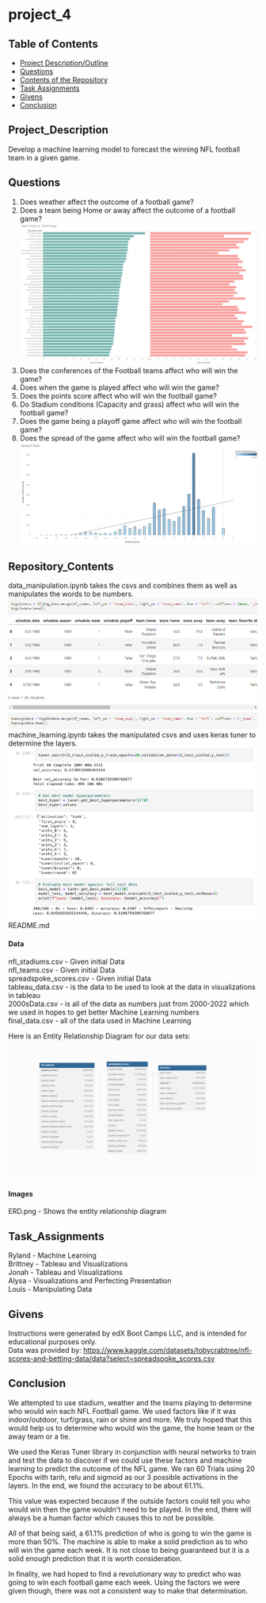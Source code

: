 # project_4
## Table of Contents

- [Project Description/Outline](#project_description)
- [Questions](#questions)
- [Contents of the Repository](#repository_contents)
- [Task Assignments](#task_assignments)
- [Givens](#givens)
- [Conclusion](#conclusion)


## Project_Description
Develop a machine learning model to forecast the winning NFL football team in a given game.<br /> 

## Questions
1. Does weather affect the outcome of a football game? 
2. Does a team being Home or away affect the outcome of a football game?
![workflow](Images/home_vs_away_score.png)
3. Does the conferences of the Football teams affect who will win the game?
4. Does when the game is played affect who will win the game?
5. Does the points score affect who will win the football game?
6. Do Stadium conditions (Capacity and grass) affect who will win the football game?
7. Does the game being a playoff game affect who will win the football game?
8. Does the spread of the game affect who will win the football game?
![workflow](Images/spread.png)

## Repository_Contents
data_manipulation.ipynb takes the csvs and combines them as well as manipulates the words to be numbers.<br />
![workflow](Images/MergingData.PNG)
machine_learning.ipynb takes the manipulated csvs and uses keras tuner to determine the layers.<br />
![workflow](Images/machine_learning.png)
README.md <br />

#### Data
nfl_stadiums.csv - Given initial Data <br />
nfl_teams.csv - Given initial Data <br />
spreadspoke_scores.csv - Given initial Data <br />
tableau_data.csv - is the data to be used to look at the data in visualizations in tableau <br />
2000sData.csv - is all of the data as numbers just from 2000-2022 which we used in hopes to get better Machine Learning numbers<br />
final_data.csv - all of the data used in Machine Learning<br />

Here is an Entity Relationship Diagram for our data sets:
![workflow](Images/ERD.png)

#### Images
ERD.png - Shows the entity relationship diagram<br />



## Task_Assignments
Ryland - Machine Learning <br />
Brittney - Tableau and Visualizations<br />
Jonah - Tableau and Visualizations<br />
Alysa - Visualizations and Perfecting Presentation<br />
Louis - Manipulating Data<br />


## Givens
Instructions were generated by edX Boot Camps LLC, and is intended for educational purposes only.<br />
Data was provided by: https://www.kaggle.com/datasets/tobycrabtree/nfl-scores-and-betting-data/data?select=spreadspoke_scores.csv

## Conclusion
We attempted to use stadium, weather and the teams playing to determine who would win each NFL Football game. We used factors like if it was indoor/outdoor, turf/grass, rain or shine and more. We truly hoped that this would help us to determine who would win the game, the home team or the away team or a tie.<br />

We used the Keras Tuner library in conjunction with neural networks to train and test the data to discover if we could use these factors and machine learning to predict the outcome of the NFL game. We ran 60 Trials using 20 Epochs with tanh, relu and sigmoid as our 3 possible activations in the layers. In the end, we found the accuracy to be about 61.1%. <br />

This value was expected because if the outside factors could tell you who would win then the game wouldn't need to be played. In the end, there will always be a human factor which causes this to not be possible.<br />

All of that being said, a 61.1% prediction of who is going to win the game is more than 50%. The machine is able to make a solid prediction as to who will win the game each week. It is not close to being guaranteed but it is a solid enough prediction that it is worth consideration. <br />

In finality, we had hoped to find a revolutionary way to predict who was going to win each football game each week. Using the factors we were given though, there was not a consistent way to make that determination.

